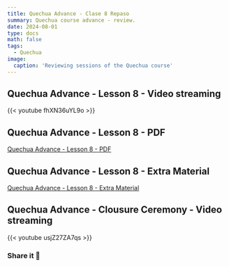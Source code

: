 ```yaml
---
title: Quechua Advance - Clase 8 Repaso
summary: Quechua course advance - review.
date: 2024-08-01
type: docs
math: false
tags:
  - Quechua
image:
  caption: 'Reviewing sessions of the Quechua course'
---
```


## Quechua Advance - Lesson 8 - Video streaming

{{< youtube fhXN36uYL9o >}}

## Quechua Advance - Lesson 8 - PDF

[Quechua Advance - Lesson 8 - PDF](https://elwin.huamanquispe.com/course/quechua-advance/clase-8-repaso/8-clase-repaso.pdf)


## Quechua Advance - Lesson 8 - Extra Material

[Quechua Advance - Lesson 8 - Extra Material](https://elwin.huamanquispe.com/course/quechua-advance/clase-8-repaso/8-clase-repaso-instructivo.pdf)

## Quechua Advance - Clousure Ceremony - Video streaming

{{< youtube usjZ27ZA7qs >}}

### Share it 🙌